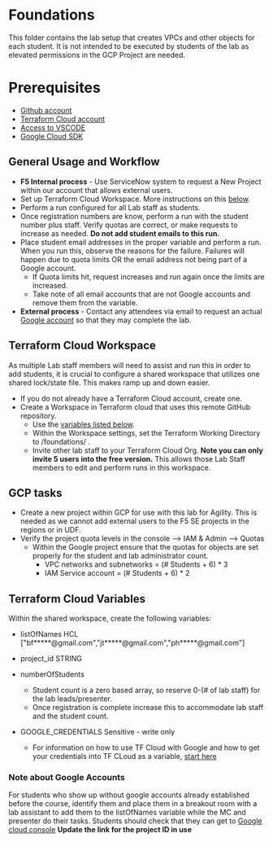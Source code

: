 # Foundations

This folder contains the lab setup that creates VPCs and other objects for each student. It is not intended to be executed by students of the lab as elevated permissions in the GCP Project are needed.

# Prerequisites
- [Github account](https://github.com/signup?ref_cta=Sign+up&ref_loc=header+logged+out&ref_page=%2F&source=header-home)
- [Terraform Cloud account](https://app.terraform.io/public/signup/account)
- [Access to VSCODE](https://code.visualstudio.com/download)
- [Google Cloud SDK](https://cloud.google.com/sdk/docs/install)

## General Usage and Workflow
- **F5 Internal process** - Use ServiceNow system to request a New Project within our account that allows external users.
- Set up Terraform Cloud Workspace. More instructions on this [below](#terraform-cloud-workspace).
- Perform a run configured for all Lab staff as students.
- Once registration numbers are know, perform a run with the student number plus staff.  Verify quotas are correct, or make requests to increase as needed.  **Do not add student emails to this run.**
- Place student email addresses in the proper variable and perform a run.  When you run this, observe the reasons for the failure. Failures will happen due to quota limits OR the email address not being part of a Google account. 
  - If Quota limits hit, request increases and run again once the limits are increased.
  - Take note of all email accounts that are not Google accounts and remove them from the variable.
- **External process** - Contact any attendees via email to request an actual [Google account](#note-about-google-accounts) so that they may complete the lab.

## Terraform Cloud Workspace
As multiple Lab staff members will need to assist and run this in order to add students, it is crucial to configure a shared workspace that utilizes one shared lock/state file.  This makes ramp up and down easier.

- If you do not already have a Terraform Cloud account, create one.
- Create a Workspace in Terraform cloud that uses this remote GitHub repository.  
  - Use the [variables listed below](#terraform-cloud-variables).
  - Within the Workspace settings, set the Terraform Working Directory to /foundations/ .
  - Invite other lab staff to your Terraform Cloud Org.  **Note you can only invite 5 users into the free version.** This allows those Lab Staff members to edit and perform runs in this workspace.

## GCP tasks

- Create a new project within GCP for use with this lab for Agility.  This is needed as we cannot add external users to the F5 SE projects in the regions or in UDF.
- Verify the project quota levels in the console --> IAM & Admin --> Quotas
  - Within the Google project ensure that the quotas for objects are set properly for the student and lab administrator count.
    - VPC networks and subnetworks = (# Students + 6) * 3
    - IAM Service account = (# Students + 6) * 2

## Terraform Cloud Variables 

Within the shared workspace, create the following variables:

- listOfNames HCL ["bf*****@gmail.com","jt*****@gmail.com","ph*****@gmail.com"]

- project_id STRING 

- numberOfStudents 
  - Student count is a zero based array, so reserve 0-(# of lab staff) for the lab leads/presenter.
  - Once registration is complete increase this to accommodate lab staff and the student count.

- GOOGLE_CREDENTIALS Sensitive - write only
  - For information on how to use TF Cloud with Google and how to get your credentials into TF CLoud as a variable, [start here](https://registry.terraform.io/providers/hashicorp/google/latest/docs/guides/getting_started)

### Note about Google Accounts
For students who show up without google accounts already established before the course, identify them and place them in a breakout room with a lab assistant to add them to the listOfNames variable while the MC and presenter do their tasks.  Students should check that they can get to [Google cloud console](https://console.cloud.google.com/iam-admin/quotas/qirs?project=f5-gcs-4261-sales-agility2022) 
**Update the link for the project ID in use**
